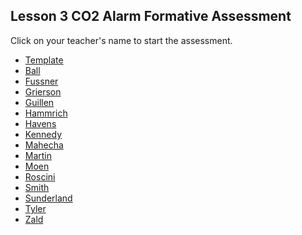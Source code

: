 ## Lesson 3 CO2 Alarm Formative Assessment

Click on your teacher's name to start the assessment.

* [Template](https://docs.google.com/forms/d/e/1FAIpQLSdK4FYpCXttPahpcuzHOdfH_JRGBt9ZeHT6eDdh_v72OuIejQ/viewform)
* [Ball]()
* [Fussner](https://docs.google.com/forms/d/e/1FAIpQLSfcsiE3YfOJfIb5l4P2Hi8FZauj8T5uW28rKPzM-TyuG75i6g/viewform?usp=sf_link )
* [Grierson](https://docs.google.com/forms/d/e/1FAIpQLSfb_RsnfXXrmTuINQenYXwPKalMvJtrHltWW816YtDNU7Pp1A/viewform?usp=sf_link)
* [Guillen]()
* [Hammrich]()
* [Havens]()
* [Kennedy](https://docs.google.com/forms/d/e/1FAIpQLSfh37vrwMzcc_n00A3kTaGb1OCOaBJBirC3JFfkJoh1v8MDDQ/viewform?usp=sf_link)
* [Mahecha]()
* [Martin]()
* [Moen]()
* [Roscini]()
* [Smith]()
* [Sunderland]()
* [Tyler]()
* [Zald]()


